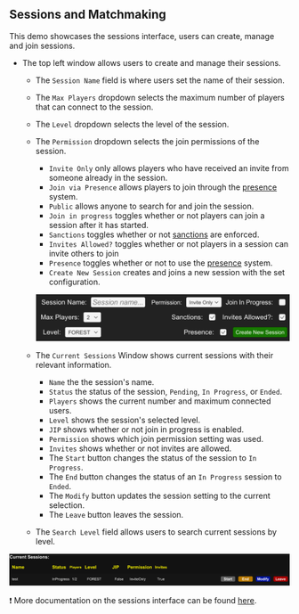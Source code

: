## **Sessions and Matchmaking**
This demo showcases the sessions interface, users can create, manage and join sessions.
- The top left window allows users to create and manage their sessions.
    - The ``Session Name`` field is where users set the name of their session.
    - The ``Max Players`` dropdown selects the maximum number of players that can connect to the session.
    - The ``Level`` dropdown selects the level of the session.
    - The ``Permission`` dropdown selects the join permissions of the session.
        - ``Invite Only`` only allows players who have received an invite from someone already in the session.
        - ``Join via Presence`` allows players to join through the [presence](https://dev.epicgames.com/docs/epic-account-services/eos-presence-interface) system.
        - ``Public`` allows anyone to search for and join the session.
        - ``Join in progress`` toggles whether or not players can join a session after it has started.
        - ``Sanctions`` toggles whether or not [sanctions](https://dev.epicgames.com/docs/game-services/sanctions-interface) are enforced.
        - ``Invites Allowed?`` toggles whether or not players in a session can invite others to join
        - ``Presence`` toggles whether or not to use the [presence](https://dev.epicgames.com/docs/epic-account-services/eos-presence-interface) system.
        - ``Create New Session`` creates and joins a new session with the set configuration.

        ![Settings](../images/eos_sdk_sessions_settings.png)

    - The ``Current Sessions`` Window shows current sessions with their relevant information.
        - ``Name`` the the session's name.
        - ``Status`` the status of the session, ``Pending``, ``In Progress``, or ``Ended``.
        - ``Players`` shows the current number and maximum connected users.
        - ``Level`` shows the session's selected level.
        - ``JIP`` shows whether or not join in progress is enabled.
        - ``Permission`` shows which join permission setting was used.
        - ``Invites`` shows whether or not invites are allowed.
        - The ``Start`` button changes the status of the session to ``In Progress``.
        - The ``End`` button changes the status of an ``In Progress`` session to ``Ended``.
        - The ``Modify`` button updates the session setting to the current selection.
        - The ``Leave`` button leaves the session.
    - The ``Search Level`` field allows users to search current sessions by level.

![Current Sessions](../images/eos_sdk_sessions_current_sessions.png)

❗ More documentation on the sessions interface can be found [here](https://dev.epicgames.com/docs/game-services/sessions).